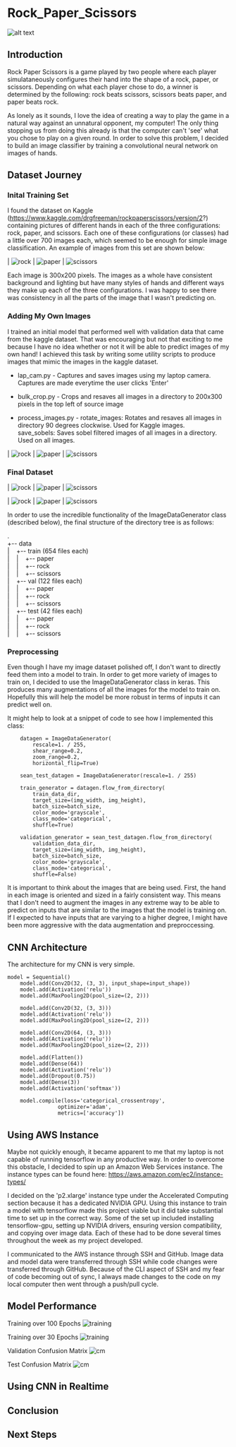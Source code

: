 # Rock_Paper_Scissors

![alt text](https://github.com/seanwieser/Rock_Paper_Scissors/blob/master/images/title.jpg "")

## Introduction

Rock Paper Scissors is a game played by two people where each player simulataneously configures their hand into the shape of a rock, paper, or scissors. Depending on what each player chose to do, a winner is determined by the following: rock beats scissors, scissors beats paper, and paper beats rock.

As lonely as it sounds, I love the idea of creating a way to play the game in a natural way against an unnatural opponent, my computer! The only thing stopping us from doing this already is that the computer can't 'see' what you chose to play on a given round. In order to solve this problem, I decided to build an image classifier by training a convolutional neural network on images of hands.

## Dataset Journey
### Inital Training Set

I found the dataset on Kaggle (https://www.kaggle.com/drgfreeman/rockpaperscissors/version/2?) containing pictures of different hands in each of the three configurations: rock, paper, and scissors. Each one of these configurations (or classes) had a little over 700 images each, which seemed to be enough for simple image classification. An example of images from this set are shown below:

| ![rock](https://github.com/seanwieser/Rock_Paper_Scissors/blob/master/images/kaggle_rock.png)  | ![paper](https://github.com/seanwieser/Rock_Paper_Scissors/blob/master/images/kaggle_paper.png) | ![scissors](https://github.com/seanwieser/Rock_Paper_Scissors/blob/master/images/kaggle_scissors.png)

Each image is 300x200 pixels. The images as a whole have consistent background and lighting but have many styles of hands and different ways they make up each of the three configurations. I was happy to see there was consistency in all the parts of the image that I wasn't predicting on.

### Adding My Own Images

I trained an initial model that performed well with validation data that came from the kaggle dataset. That was encouraging but not that exciting to me because I have no idea whether or not it will be able to predict images of my own hand! I achieved this task by writing some utility scripts to produce images that mimic the images in the kaggle dataset. 

- lap_cam.py - Captures and saves images using my laptop camera. Captures are made everytime the user clicks 'Enter'

- bulk_crop.py - Crops and resaves all images in a directory to 200x300 pixels in the top left of source image

- process_images.py - rotate_images: Rotates and resaves all images in directory 90 degrees clockwise. Used for Kaggle images.<br />
                      save_sobels: Saves sobel filtered images of all images in a directory. Used on all images.

| ![rock](https://github.com/seanwieser/Rock_Paper_Scissors/blob/master/images/sean_rock.png)  | ![paper](https://github.com/seanwieser/Rock_Paper_Scissors/blob/master/images/sean_paper.png) | ![scissors](https://github.com/seanwieser/Rock_Paper_Scissors/blob/master/images/sean_scissors.png)

### Final Dataset

| ![rock](https://github.com/seanwieser/Rock_Paper_Scissors/blob/master/images/kaggle_rock_sobel.png)  | ![paper](https://github.com/seanwieser/Rock_Paper_Scissors/blob/master/images/kaggle_paper_sobel.png) | ![scissors](https://github.com/seanwieser/Rock_Paper_Scissors/blob/master/images/kaggle_scissors_sobel.png)

| ![rock](https://github.com/seanwieser/Rock_Paper_Scissors/blob/master/images/sean_rock_sobel.png)  | ![paper](https://github.com/seanwieser/Rock_Paper_Scissors/blob/master/images/sean_paper_sobel.png) | ![scissors](https://github.com/seanwieser/Rock_Paper_Scissors/blob/master/images/sean_scissors_sobel.png)

In order to use the incredible functionality of the ImageDataGenerator class (described below), the final structure of the directory tree is as follows:

.<br />
+-- data <br />
|&nbsp;&nbsp;&nbsp;&nbsp;+-- train (654 files each)<br /> 
|&nbsp;&nbsp;&nbsp;&nbsp;|&nbsp;&nbsp;&nbsp;&nbsp;+-- paper<br />
|&nbsp;&nbsp;&nbsp;&nbsp;|&nbsp;&nbsp;&nbsp;&nbsp;+-- rock<br />
|&nbsp;&nbsp;&nbsp;&nbsp;|&nbsp;&nbsp;&nbsp;&nbsp;+-- scissors<br />
|&nbsp;&nbsp;&nbsp;&nbsp;+-- val (122 files each)<br /> 
|&nbsp;&nbsp;&nbsp;&nbsp;|&nbsp;&nbsp;&nbsp;&nbsp;+-- paper<br />
|&nbsp;&nbsp;&nbsp;&nbsp;|&nbsp;&nbsp;&nbsp;&nbsp;+-- rock<br />
|&nbsp;&nbsp;&nbsp;&nbsp;|&nbsp;&nbsp;&nbsp;&nbsp;+-- scissors<br />
|&nbsp;&nbsp;&nbsp;&nbsp;+-- test (42 files each)<br /> 
|&nbsp;&nbsp;&nbsp;&nbsp;|&nbsp;&nbsp;&nbsp;&nbsp;+-- paper<br />
|&nbsp;&nbsp;&nbsp;&nbsp;|&nbsp;&nbsp;&nbsp;&nbsp;+-- rock<br />
|&nbsp;&nbsp;&nbsp;&nbsp;|&nbsp;&nbsp;&nbsp;&nbsp;+-- scissors<br />

### Preprocessing

Even though I have my image dataset polished off, I don't want to directly feed them into a model to train. In order to get more variety of images to train on, I decided to use the ImageDataGenerator class in keras. This produces many augmentations of all the images for the model to train on. Hopefully this will help the model be more robust in terms of inputs it can predict well on.

It might help to look at a snippet of code to see how I implemented this class:


```
    datagen = ImageDataGenerator(
        rescale=1. / 255,
        shear_range=0.2,
        zoom_range=0.2,
        horizontal_flip=True)
        
    sean_test_datagen = ImageDataGenerator(rescale=1. / 255)

    train_generator = datagen.flow_from_directory(
        train_data_dir,
        target_size=(img_width, img_height),
        batch_size=batch_size,
        color_mode='grayscale',
        class_mode='categorical',
        shuffle=True)

    validation_generator = sean_test_datagen.flow_from_directory(
        validation_data_dir,
        target_size=(img_width, img_height),
        batch_size=batch_size,
        color_mode='grayscale',
        class_mode='categorical',
        shuffle=False)
```

It is important to think about the images that are being used. First, the hand in each image is oriented and sized in a fairly consistent way. This means that I don't need to augment the images in any extreme way to be able to predict on inputs that are similar to the images that the model is training on. If I expected to have inputs that are varying to a higher degree, I might have been more aggressive with the data augmentation and preproccessing.   

## CNN Architecture
The architecture for my CNN is very simple.

```
model = Sequential()
    model.add(Conv2D(32, (3, 3), input_shape=input_shape))
    model.add(Activation('relu'))
    model.add(MaxPooling2D(pool_size=(2, 2)))

    model.add(Conv2D(32, (3, 3)))
    model.add(Activation('relu'))
    model.add(MaxPooling2D(pool_size=(2, 2)))

    model.add(Conv2D(64, (3, 3)))
    model.add(Activation('relu'))
    model.add(MaxPooling2D(pool_size=(2, 2)))

    model.add(Flatten())
    model.add(Dense(64))
    model.add(Activation('relu'))
    model.add(Dropout(0.75))
    model.add(Dense(3))
    model.add(Activation('softmax'))

    model.compile(loss='categorical_crossentropy',
                optimizer='adam',
                metrics=['accuracy'])
```

## Using AWS Instance
Maybe not quickly enough, it became apparent to me that my laptop is not capable of running tensorflow in any productive way. In order to overcome this obstacle, I decided to spin up an Amazon Web Services instance. The instance types can be found here: https://aws.amazon.com/ec2/instance-types/

I decided on the 'p2.xlarge' instance type under the Accelerated Computing section because it has a dedicated NVIDIA GPU. Using this instance to train a model with tensorflow made this project viable but it did take substantial time to set up in the correct way. Some of the set up included installing tensorflow-gpu, setting up NVIDIA drivers, ensuring version compatibility, and copying over image data. Each of these had to be done several times throughout the week as my project developed.

I communicated to the AWS instance through SSH and GitHub. Image data and model data were transferred through SSH while code changes were transferred through GitHub. Because of the CLI aspect of SSH and my fear of code becoming out of sync, I always made changes to the code on my local computer then went through a push/pull cycle.

## Model Performance
Training over 100 Epochs
![training](https://github.com/seanwieser/Rock_Paper_Scissors/blob/master/images/accuracy_100_epochs.png "Training over 100 Epochs")

Training over 30 Epochs
![training](https://github.com/seanwieser/Rock_Paper_Scissors/blob/master/images/accuracy.png "Training over 30 epochs")

Validation Confusion Matrix
![cm](https://github.com/seanwieser/Rock_Paper_Scissors/blob/master/images/val_cm.png "Validation Confusion Matrix")

Test Confusion Matrix
![cm](https://github.com/seanwieser/Rock_Paper_Scissors/blob/master/images/test_cm.png "Test Confusion Matrix")


## Using CNN in Realtime

## Conclusion

## Next Steps
